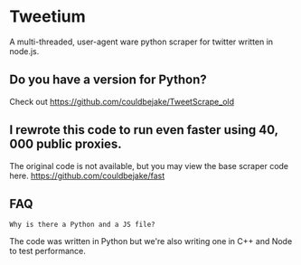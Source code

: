# Tweetium

A multi-threaded, user-agent ware python scraper for twitter written in node.js.

## Do you have a version for Python?

Check out https://github.com/couldbejake/TweetScrape_old

## I rewrote this code to run even faster using 40, 000 public proxies.

The original code is not available, but you may view the base scraper code here. https://github.com/couldbejake/fast

## FAQ

```Why is there a Python and a JS file?```

The code was written in Python but we're also writing one in C++ and Node to test performance.
